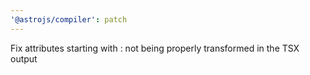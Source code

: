 ```yaml
---
'@astrojs/compiler': patch
---
```


Fix attributes starting with : not being properly transformed in the TSX output
